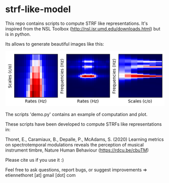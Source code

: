 # strf-like-model
This repo contains scripts to compute STRF like representations. It's inspired from the NSL Toolbox (http://nsl.isr.umd.edu/downloads.html) but is in python.

Its allows to generate beautiful images like this:

![Example](https://github.com/EtienneTho/strf-like-model/blob/main/strf_plots_avg.png)

The scripts 'demo.py' contains an example of computation and plot.

These scripts have been developed to compute STRFs like representations in: 

Thoret, E., Caramiaux, B., Depalle, P., McAdams, S. (2020) Learning metrics on spectrotemporal modulations reveals the perception of musical instrument timbre, Nature Human Behaviour (https://rdcu.be/cbuTM)

Please cite us if you use it :)

Feel free to ask questions, report bugs, or suggest improvements => etiennethoret [at] gmail [dot] com

